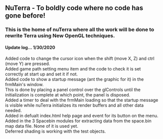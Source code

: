 ## NuTerra - To boldly code where no code has gone before!

### This is the home of nuTerra where all the work will be done to rewrite Terra using New OpenGL techniques.

#### Update log... 1/30/2020
Added code to change the cursor icon when the shift (move X, Z) and ctrl (move Y) are pressed.</br>
Added game path setting menu item and the code to check it is set correctly at start up and set it if not.</br>
Added code to show a startup message (ant the graphic for it) in the frmMain's window.</br>
This is done by placing a panel control over the glControls until the initialization is complete at which point, the panel is disposed.<br>
Added a timer to deal with the frmMain loading so that the startup message is visible while nuTerra initializes its render buffers and all other data needed.</br>
Added in defualt index.html help page and event for its button on the menu.</br>
Added in the 3 Spacebin modules for extracting data from the space.bin map data file. None of it is used yet.</br>
Deferred shading is working with the test objects.</br>

